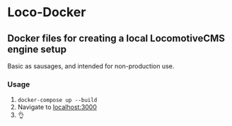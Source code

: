 # Loco-Docker

## Docker files for creating a local LocomotiveCMS engine setup

Basic as sausages, and intended for non-production use.

### Usage

1. `docker-compose up --build`
1. Navigate to [localhost:3000](http://localhost:3000)
1. 👌
